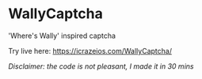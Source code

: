 # WallyCaptcha

'Where's Wally' inspired captcha

Try live here: https://icrazeios.com/WallyCaptcha/

*Disclaimer: the code is not pleasant, I made it in 30 mins*
